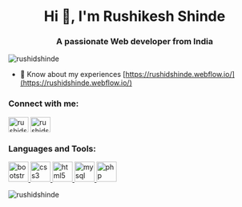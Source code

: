 <h1 align="center">Hi 👋, I'm Rushikesh Shinde</h1>
<h3 align="center">A passionate Web developer from India</h3>

<p align="left"> <img src="https://komarev.com/ghpvc/?username=rushidshinde&label=Profile%20views&color=0e75b6&style=flat" alt="rushidshinde" /> </p>

- 📄 Know about my experiences [https://rushidshinde.webflow.io/](https://rushidshinde.webflow.io/)

<h3 align="left">Connect with me:</h3>
<p align="left">
<a href="https://twitter.com/rushidshinde" target="blank"><img align="center" src="https://upload.wikimedia.org/wikipedia/commons/6/6f/Logo_of_Twitter.svg" alt="rushidshinde" height="30" width="40" /></a>
<a href="https://linkedin.com/in/rushidshinde/" target="blank"><img align="center" src="https://upload.wikimedia.org/wikipedia/commons/8/81/LinkedIn_icon.svg" alt="rushidshinde" height="30" width="40" /></a>
</p>

<h3 align="left">Languages and Tools:</h3>
<p align="left"> <a href="https://getbootstrap.com" target="_blank" rel="noreferrer"> <img src="https://upload.wikimedia.org/wikipedia/commons/b/b2/Bootstrap_logo.svg" alt="bootstrap" width="40" height="40"/> </a> <a href="https://www.w3schools.com/css/" target="_blank" rel="noreferrer"> <img src="https://upload.wikimedia.org/wikipedia/commons/d/d5/CSS3_logo_and_wordmark.svg" alt="css3" width="40" height="40"/> </a> <a href="https://www.w3.org/html/" target="_blank" rel="noreferrer"> <img src="https://upload.wikimedia.org/wikipedia/commons/6/61/HTML5_logo_and_wordmark.svg" alt="html5" width="40" height="40"/> </a> <a href="https://www.mysql.com/" target="_blank" rel="noreferrer"> <img src="https://upload.wikimedia.org/wikipedia/en/d/dd/MySQL_logo.svg" alt="mysql" width="40" height="40"/> </a> <a href="https://www.php.net" target="_blank" rel="noreferrer"> <img src="https://upload.wikimedia.org/wikipedia/commons/2/27/PHP-logo.svg" alt="php" width="40" height="40"/> </a> </p>

<p><img align="center" src="https://github-readme-stats.vercel.app/api/top-langs?username=rushidshinde&show_icons=true&locale=en&layout=compact" alt="rushidshinde" /></p>
